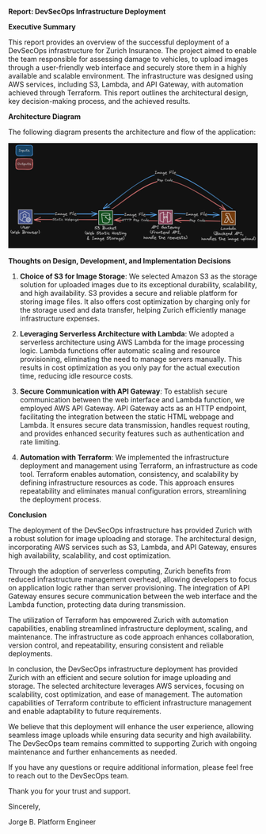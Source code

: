 **Report: DevSecOps Infrastructure Deployment**

**Executive Summary**

This report provides an overview of the successful deployment of a DevSecOps infrastructure for Zurich Insurance. The project aimed to enable the team responsible for assessing damage to vehicles, to upload images through a user-friendly web interface and securely store them in a highly available and scalable environment. The infrastructure was designed using AWS services, including S3, Lambda, and API Gateway, with automation achieved through Terraform. This report outlines the architectural design, key decision-making process, and the achieved results.

**Architecture Diagram**

The following diagram presents the architecture and flow of the application:

![architecture schema](misc/media/diagram_schema.png)

**Thoughts on Design, Development, and Implementation Decisions**

1. **Choice of S3 for Image Storage**: We selected Amazon S3 as the storage solution for uploaded images due to its exceptional durability, scalability, and high availability. S3 provides a secure and reliable platform for storing image files. It also offers cost optimization by charging only for the storage used and data transfer, helping Zurich efficiently manage infrastructure expenses.

2. **Leveraging Serverless Architecture with Lambda**: We adopted a serverless architecture using AWS Lambda for the image processing logic. Lambda functions offer automatic scaling and resource provisioning, eliminating the need to manage servers manually. This results in cost optimization as you only pay for the actual execution time, reducing idle resource costs.

3. **Secure Communication with API Gateway**: To establish secure communication between the web interface and Lambda function, we employed AWS API Gateway. API Gateway acts as an HTTP endpoint, facilitating the integration between the static HTML webpage and Lambda. It ensures secure data transmission, handles request routing, and provides enhanced security features such as authentication and rate limiting.

4. **Automation with Terraform**: We implemented the infrastructure deployment and management using Terraform, an infrastructure as code tool. Terraform enables automation, consistency, and scalability by defining infrastructure resources as code. This approach ensures repeatability and eliminates manual configuration errors, streamlining the deployment process.

**Conclusion**

The deployment of the DevSecOps infrastructure has provided Zurich with a robust solution for image uploading and storage. The architectural design, incorporating AWS services such as S3, Lambda, and API Gateway, ensures high availability, scalability, and cost optimization.

Through the adoption of serverless computing, Zurich benefits from reduced infrastructure management overhead, allowing developers to focus on application logic rather than server provisioning. The integration of API Gateway ensures secure communication between the web interface and the Lambda function, protecting data during transmission.

The utilization of Terraform has empowered Zurich with automation capabilities, enabling streamlined infrastructure deployment, scaling, and maintenance. The infrastructure as code approach enhances collaboration, version control, and repeatability, ensuring consistent and reliable deployments.

In conclusion, the DevSecOps infrastructure deployment has provided Zurich with an efficient and secure solution for image uploading and storage. The selected architecture leverages AWS services, focusing on scalability, cost optimization, and ease of management. The automation capabilities of Terraform contribute to efficient infrastructure management and enable adaptability to future requirements.

We believe that this deployment will enhance the user experience, allowing seamless image uploads while ensuring data security and high availability. The DevSecOps team remains committed to supporting Zurich with ongoing maintenance and further enhancements as needed.

If you have any questions or require additional information, please feel free to reach out to the DevSecOps team.

Thank you for your trust and support.

Sincerely,

Jorge B.
Platform Engineer
